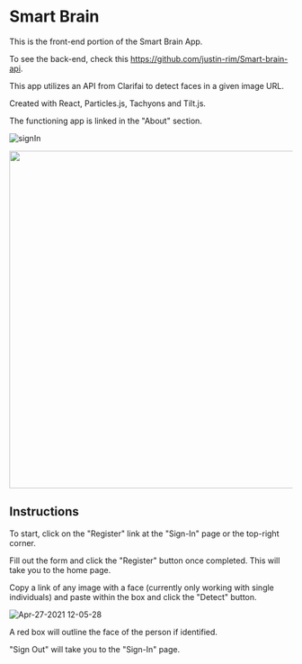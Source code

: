 # Smart Brain 

This is the front-end portion of the Smart Brain App.

To see the back-end, check this https://github.com/justin-rim/Smart-brain-api. 

This app utilizes an API from Clarifai to detect faces in a given image URL.

Created with React, Particles.js, Tachyons and Tilt.js.

The functioning app is linked in the "About" section.

![signIn](https://user-images.githubusercontent.com/43804428/115973297-c0ecd500-a508-11eb-870f-6e663db82913.gif)

<img src="https://user-images.githubusercontent.com/43804428/116296609-45309980-a74f-11eb-8caa-2104c913730f.png" width="600px">

## Instructions

To start, click on the "Register" link at the "Sign-In" page or the top-right corner.

Fill out the form and click the "Register" button once completed. This will take you to the home page.

Copy a link of any image with a face (currently only working with single individuals) and paste within the box and click the "Detect" button. 

![Apr-27-2021 12-05-28](https://user-images.githubusercontent.com/43804428/116298106-e8ce7980-a750-11eb-908d-135c990fa4d9.gif)

A red box will outline the face of the person if identified.

"Sign Out" will take you to the "Sign-In" page.

